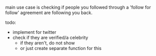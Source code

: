 main use case is checking if people you followed through a 'follow for follow' agreement are following you back.


todo:
- implement for twitter
- check if they are verified/a celebrity
  - if they aren't, do not show
  - or just create separate function for this

